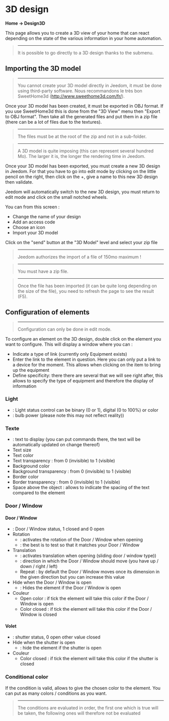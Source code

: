 # 3D design
**Home → Design3D**

This page allows you to create a 3D view of your home that can react depending on the state of the various information in your home automation.


> ****
>
> It is possible to go directly to a 3D design thanks to the submenu.

## Importing the 3D model

> ****
>
> You cannot create your 3D model directly in Jeedom, it must be done using third-party software. Nous recommandons le très bon SweetHome3d (http://www.sweethome3d.com/fr/).

Once your 3D model has been created, it must be exported in OBJ format. If you use SweetHome3d this is done from the "3D View" menu then "Export to OBJ format". Then take all the generated files and put them in a zip file (there can be a lot of files due to the textures).

> ****
>
> The files must be at the root of the zip and not in a sub-folder.

> ****
>
> A 3D model is quite imposing (this can represent several hundred Mo). The larger it is, the longer the rendering time in Jeedom.

Once your 3D model has been exported, you must create a new 3D design in Jeedom. For that you have to go into edit mode by clicking on the little pencil on the right, then click on the +, give a name to this new 3D design then validate.

Jeedom will automatically switch to the new 3D design, you must return to edit mode and click on the small notched wheels.

You can from this screen :

- Change the name of your design
- Add an access code
- Choose an icon
- Import your 3D model

Click on the &quot;send&quot; button at the &quot;3D Model&quot; level and select your zip file

> ****
>
> Jeedom authorizes the import of a file of 150mo maximum !

> ****
>
> You must have a zip file.

> ****
>
> Once the file has been imported (it can be quite long depending on the size of the file), you need to refresh the page to see the result (F5).


## Configuration of elements

> ****
>
> Configuration can only be done in edit mode.

To configure an element on the 3D design, double click on the element you want to configure. This will display a window where you can :

- Indicate a type of link (currently only Equipment exists)
- Enter the link to the element in question. Here you can only put a link to a device for the moment. This allows when clicking on the item to bring up the equipment
- Define specificity: there there are several that we will see right after, this allows to specify the type of equipment and therefore the display of information

### Light

-  : Light status control can be binary (0 or 1), digital (0 to 100%) or color
-  : bulb power (please note this may not reflect reality))

### Texte

-  : text to display (you can put commands there, the text will be automatically updated on change thereof)
- Text size
- Text color
- Text transparency : from 0 (invisible) to 1 (visible)
- Background color
- Background transparency : from 0 (invisible) to 1 (visible)
- Border color
- Border transparency : from 0 (invisible) to 1 (visible)
- Space above the object : allows to indicate the spacing of the text compared to the element

### Door / Window

#### Door / Window

-  : Door / Window status, 1 closed and 0 open
- Rotation
	-  : activates the rotation of the Door / Window when opening
	-  : the best is to test so that it matches your Door / Window
- Translation
	-  : activates translation when opening (sliding door / window type))
	-  : direction in which the Door / Window should move (you have up / down / right / left)
	- Repeat : by default the Door / Window moves once its dimension in the given direction but you can increase this value
- Hide when the Door / Window is open
	-  : Hides the element if the Door / Window is open
- Couleur
	- Open color : if tick the element will take this color if the Door / Window is open
	- Color closed : if tick the element will take this color if the Door / Window is closed

#### Volet

-  : shutter status, 0 open other value closed
- Hide when the shutter is open
	-  : hide the element if the shutter is open
- Couleur
	- Color closed : if tick the element will take this color if the shutter is closed

### Conditional color

If the condition is valid, allows to give the chosen color to the element. You can put as many colors / conditions as you want.

> ****
>
> The conditions are evaluated in order, the first one which is true will be taken, the following ones will therefore not be evaluated
